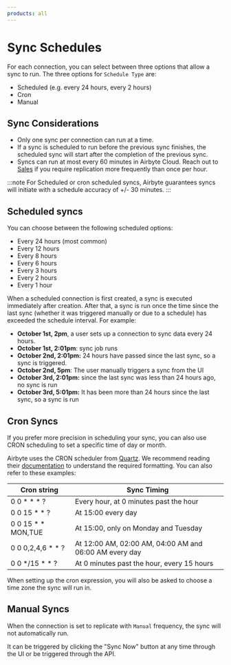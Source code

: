 ```yaml
---
products: all
---
```


# Sync Schedules

For each connection, you can select between three options that allow a sync to run. The three options for `Schedule Type` are:

- Scheduled (e.g. every 24 hours, every 2 hours)
- Cron
- Manual

## Sync Considerations

* Only one sync per connection can run at a time. 
* If a sync is scheduled to run before the previous sync finishes, the scheduled sync will start after the completion of the previous sync.
* Syncs can run at most every 60 minutes in Airbyte Cloud. Reach out to [Sales](https://airbyte.com/company/talk-to-sales) if you require replication more frequently than once per hour. 

:::note
For Scheduled or cron scheduled syncs, Airbyte guarantees syncs will initiate with a schedule accuracy of +/- 30 minutes.
:::

## Scheduled syncs
You can choose between the following scheduled options: 
- Every 24 hours (most common)
- Every 12 hours
- Every 8 hours
- Every 6 hours
- Every 3 hours
- Every 2 hours
- Every 1 hour

When a scheduled connection is first created, a sync is executed immediately after creation. After that, a sync is run once the time since the last sync \(whether it was triggered manually or due to a schedule\) has exceeded the schedule interval. For example:

- **October 1st, 2pm**, a user sets up a connection to sync data every 24 hours.
- **October 1st, 2:01pm**: sync job runs
- **October 2nd, 2:01pm:** 24 hours have passed since the last sync, so a sync is triggered.
- **October 2nd, 5pm**: The user manually triggers a sync from the UI
- **October 3rd, 2:01pm:** since the last sync was less than 24 hours ago, no sync is run
- **October 3rd, 5:01pm:** It has been more than 24 hours since the last sync, so a sync is run

## Cron Syncs
If you prefer more precision in scheduling your sync, you can also use CRON scheduling to set a specific time of day or month.

Airbyte uses the CRON scheduler from [Quartz](http://www.quartz-scheduler.org/documentation/quartz-2.3.0/tutorials/crontrigger.html). We recommend reading their [documentation](http://www.quartz-scheduler.org/documentation/quartz-2.3.0/tutorials/crontrigger.html) to understand the required formatting. You can also refer to these examples: 

| Cron string | Sync Timing| 
| - | - |
| 0 0 * * * ? | Every hour, at 0 minutes past the hour |
| 0 0 15 * * ?         | At 15:00 every day |
| 0 0 15 * * MON,TUE         | At 15:00, only on Monday and Tuesday |
| 0 0 0,2,4,6 * * ?         | At 12:00 AM, 02:00 AM, 04:00 AM and 06:00 AM every day |
| 0 0 */15 * * ?      | At 0 minutes past the hour, every 15 hours |
                                      
When setting up the cron expression, you will also be asked to choose a time zone the sync will run in.

## Manual Syncs
When the connection is set to replicate with `Manual` frequency, the sync will not automatically run. 

It can be triggered by clicking the "Sync Now" button at any time through the UI or be triggered through the API.